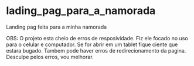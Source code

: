 # lading_pag_para_a_namorada
Landing pag feita para a minha namorada

OBS: O projeto esta cheio de erros de resposividade. Fiz ele focado no uso para o celular e computador. Se for abrir em um tablet fique ciente que estara bugado. Tambem pode haver erros de redirecionamento da pagina. Desculpe pelos erros, vou melhorar.
